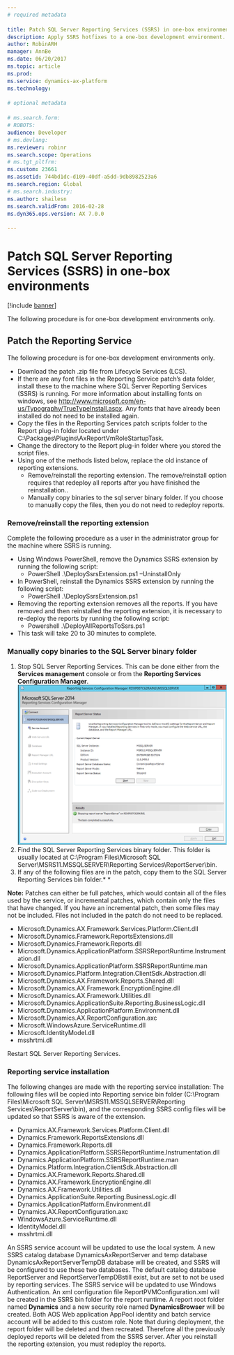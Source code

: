 ```yaml
---
# required metadata

title: Patch SQL Server Reporting Services (SSRS) in one-box environments
description: Apply SSRS hotfixes to a one-box development environment. 
author: RobinARH
manager: AnnBe
ms.date: 06/20/2017
ms.topic: article
ms.prod: 
ms.service: dynamics-ax-platform
ms.technology: 

# optional metadata

# ms.search.form: 
# ROBOTS: 
audience: Developer
# ms.devlang: 
ms.reviewer: robinr
ms.search.scope: Operations
# ms.tgt_pltfrm: 
ms.custom: 23661
ms.assetid: 744bd1dc-d109-40df-a5dd-9db8982523a6
ms.search.region: Global
# ms.search.industry: 
ms.author: shailesn
ms.search.validFrom: 2016-02-28
ms.dyn365.ops.version: AX 7.0.0

---
```


# Patch SQL Server Reporting Services (SSRS) in one-box environments

[!include [banner](../includes/banner.md)]

The following procedure is for one-box development environments only.

## Patch the Reporting Service

The following procedure is for one-box development environments only.

-   Download the patch .zip file from Lifecycle Services (LCS).
-   If there are any font files in the Reporting Service patch’s data folder, install these to the machine where SQL Server Reporting Services (SSRS) is running. For more information about installing fonts on windows, see <http://www.microsoft.com/en-us/Typography/TrueTypeInstall.aspx>.  Any fonts that have already been installed do not need to be installed again.
-   Copy the files in the Reporting Services patch scripts folder to the Report plug-in folder located under C:\\Packages\\Plugins\\AxReportVmRoleStartupTask.
-   Change the directory to the Report plug-in folder where you stored the script files.
-   Using one of the methods listed below, replace the old instance of reporting extensions.
    -   Remove/reinstall the reporting extension. The remove/reinstall option requires that redeploy all reports after you have finished the reinstallation..
    -   Manually copy binaries to the sql server binary folder. If you choose to manually copy the files, then you do not need to redeploy reports.

### Remove/reinstall the reporting extension
Complete the following procedure as a user in the administrator group for the machine where SSRS is running.

-   Using Windows PowerShell, remove the Dynamics SSRS extension by running the following script:
    -   PowerShell .\\DeploySsrsExtension.ps1 –UninstallOnly
-   In PowerShell, reinstall the Dynamics SSRS extension by running the following script:
    -   PowerShell .\\DeploySsrsExtension.ps1
-   Removing the reporting extension removes all the reports. If you have removed and then reinstalled the reporting extension, it is necessary to re-deploy the reports by running the following script:
    -   Powershell .\\DeployAllReportsToSsrs.ps1
-   This task will take 20 to 30 minutes to complete.

### Manually copy binaries to the SQL Server binary folder
1.  Stop SQL Server Reporting Services. This can be done either from the **Services management** console or from the **Reporting Services Configuration Manager**. [![Configuration\_RSHotfix](./media/configuration_rshotfix.png)](./media/configuration_rshotfix.png)
2.  Find the SQL Server Reporting Services binary folder. This folder is usually located at C:\\Program Files\\Microsoft SQL Server\\MSRS11.MSSQLSERVER\\Reporting Services\\ReportServer\\bin.
3.  If any of the following files are in the patch, copy them to the SQL Server Reporting Services bin folder.* *

**Note:** Patches can either be full patches, which would contain all of the files used by the service, or incremental patches, which contain only the files that have changed. If you have an incremental patch, then some files may not be included. Files not included in the patch do not need to be replaced.

-   Microsoft.Dynamics.AX.Framework.Services.Platform.Client.dll
-   Microsoft.Dynamics.Framework.ReportsExtensions.dll
-   Microsoft.Dynamics.Framework.Reports.dll
-   Microsoft.Dynamics.ApplicationPlatform.SSRSReportRuntime.Instrumentation.dll
-   Microsoft.Dynamics.ApplicationPlatform.SSRSReportRuntime.man
-   Microsoft.Dynamics.Platform.Integration.ClientSdk.Abstraction.dll
-   Microsoft.Dynamics.AX.Framework.Reports.Shared.dll
-   Microsoft.Dynamics.AX.Framework.EncryptionEngine.dll
-   Microsoft.Dynamics.AX.Framework.Utilities.dll
-   Microsoft.Dynamics.ApplicationSuite.Reporting.BusinessLogic.dll
-   Microsoft.Dynamics.ApplicationPlatform.Environment.dll
-   Microsoft.Dynamics.AX.ReportConfiguration.axc
-   Microsoft.WindowsAzure.ServiceRuntime.dll
-   Microsoft.IdentityModel.dll
-   msshrtmi.dll

Restart SQL Server Reporting Services.

### Reporting service installation
The following changes are made with the reporting service installation: The following files will be copied into Reporting service bin folder (C:\\Program Files\\Microsoft SQL Server\\MSRS11.MSSQLSERVER\\Reporting Services\\ReportServer\\bin), and the corresponding SSRS config files will be updated so that SSRS is aware of the extension.

-   Dynamics.AX.Framework.Services.Platform.Client.dll
-   Dynamics.Framework.ReportsExtensions.dll
-   Dynamics.Framework.Reports.dll
-   Dynamics.ApplicationPlatform.SSRSReportRuntime.Instrumentation.dll
-   Dynamics.ApplicationPlatform.SSRSReportRuntime.man
-   Dynamics.Platform.Integration.ClientSdk.Abstraction.dll
-   Dynamics.AX.Framework.Reports.Shared.dll
-   Dynamics.AX.Framework.EncryptionEngine.dll
-   Dynamics.AX.Framework.Utilities.dll
-   Dynamics.ApplicationSuite.Reporting.BusinessLogic.dll
-   Dynamics.ApplicationPlatform.Environment.dll
-   Dynamics.AX.ReportConfiguration.axc
-   WindowsAzure.ServiceRuntime.dll
-   IdentityModel.dll
-   msshrtmi.dll

An SSRS service account will be updated to use the local system. A new SSRS catalog database DynamicsAxReportServer and temp database DynamicsAxReportServerTempDB database will be created, and SSRS will be configured to use these two databases. The default catalog database ReportServer and ReportServerTempDBstill exist, but are set to not be used by reporting services. The SSRS service will be updated to use Windows Authentication. An xml configuration file ReportPVMConfiguration.xml will be created in the SSRS bin folder for the report runtime. A report root folder named **Dynamics** and a new security role named **DynamicsBrowser** will be created. Both AOS Web application AppPool identity and batch service account will be added to this custom role. Note that during deployment, the report folder will be deleted and then recreated. Therefore all the previously deployed reports will be deleted from the SSRS server.  After you reinstall the reporting extension, you must redeploy the reports.  



